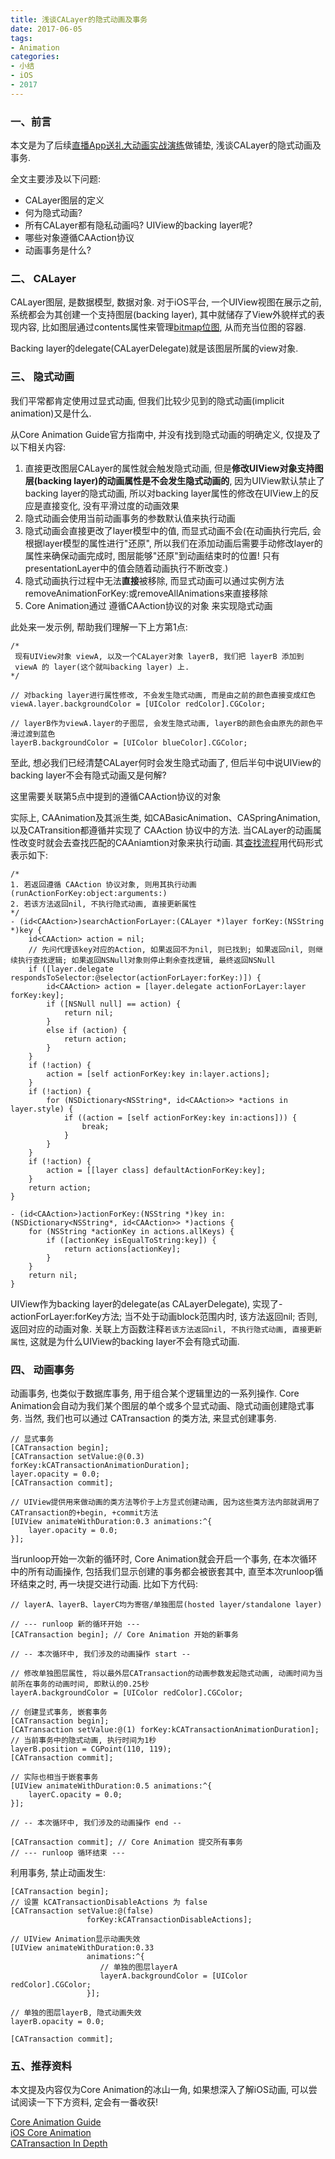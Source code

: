 ```yaml
---
title: 浅谈CALayer的隐式动画及事务
date: 2017-06-05
tags: 
- Animation
categories: 
- 小结 
- iOS
- 2017
---
```

### 一、前言

本文是为了后续[直播App送礼大动画实战演练]()做铺垫, 浅谈CALayer的隐式动画及事务. 

全文主要涉及以下问题:

* CALayer图层的定义
* 何为隐式动画?
* 所有CALayer都有隐私动画吗? UIView的backing layer呢? 
* 哪些对象遵循CAAction协议
* 动画事务是什么?

<!-- more -->

### 二、 CALayer
CALayer图层, 是数据模型, 数据对象. 对于iOS平台, 一个UIView视图在展示之前, 系统都会为其创建一个支持图层(backing layer), 其中就储存了View外貌样式的表现内容, 比如图层通过contents属性来管理[bitmap位图](https://developer.apple.com/library/content/documentation/GraphicsImaging/Conceptual/drawingwithquartz2d/dq_images/dq_images.html#//apple_ref/doc/uid/TP30001066-CH212-SW3), 从而充当位图的容器.

Backing layer的delegate(CALayerDelegate)就是该图层所属的view对象.

### 三、 隐式动画
我们平常都肯定使用过显式动画, 但我们比较少见到的隐式动画(implicit animation)又是什么. 

从Core Animation Guide官方指南中, 并没有找到隐式动画的明确定义, 仅提及了以下相关内容:

1. 直接更改图层CALayer的属性就会触发隐式动画, 但是**修改UIView对象支持图层(backing layer)的动画属性是不会发生隐式动画的**, 因为UIView默认禁止了backing layer的隐式动画, 所以对backing layer属性的修改在UIView上的反应是直接变化, 没有平滑过度的动画效果
2. 隐式动画会使用当前动画事务的参数默认值来执行动画
3. 隐式动画会直接更改了layer模型中的值, 而显式动画不会(在动画执行完后, 会根据layer模型的属性进行"还原", 所以我们在添加动画后需要手动修改layer的属性来确保动画完成时, 图层能够"还原"到动画结束时的位置! 只有presentationLayer中的值会随着动画执行不断改变.)
4. 隐式动画执行过程中无法**直接**被移除, 而显式动画可以通过实例方法removeAnimationForKey:或removeAllAnimations来直接移除
5. Core Animation通过 遵循CAAction协议的对象 来实现隐式动画

此处来一发示例, 帮助我们理解一下上方第1点:

```
/*
 现有UIView对象 viewA, 以及一个CALayer对象 layerB, 我们把 layerB 添加到 
 viewA 的 layer(这个就叫backing layer) 上.
*/

// 对backing layer进行属性修改, 不会发生隐式动画, 而是由之前的颜色直接变成红色	
viewA.layer.backgroundColor = [UIColor redColor].CGColor;

// layerB作为viewA.layer的子图层, 会发生隐式动画, layerB的颜色会由原先的颜色平滑过渡到蓝色
layerB.backgroundColor = [UIColor blueColor].CGColor;
```

至此, 想必我们已经清楚CALayer何时会发生隐式动画了, 但后半句中说UIView的backing layer不会有隐式动画又是何解? 

这里需要关联第5点中提到的遵循CAAction协议的对象

实际上, CAAnimation及其派生类, 如CABasicAnimation、CASpringAnimation, 以及CATransition都遵循并实现了 CAAction 协议中的方法. 当CALayer的动画属性改变时就会去查找匹配的CAAniamtion对象来执行动画. 其[查找流程](https://developer.apple.com/library/content/documentation/Cocoa/Conceptual/CoreAnimation_guide/ReactingtoLayerChanges/ReactingtoLayerChanges.html#//apple_ref/doc/uid/TP40004514-CH7-SW2)用代码形式表示如下:

```
/*
1. 若返回遵循 CAAction 协议对象, 则用其执行动画(runActionForKey:object:arguments:)
2. 若该方法返回nil, 不执行隐式动画, 直接更新属性
*/
- (id<CAAction>)searchActionForLayer:(CALayer *)layer forKey:(NSString *)key {
    id<CAAction> action = nil;
    // 先问代理该key对应的Action, 如果返回不为nil, 则已找到; 如果返回nil, 则继续执行查找逻辑; 如果返回NSNull对象则停止剩余查找逻辑, 最终返回NSNull
    if ([layer.delegate respondsToSelector:@selector(actionForLayer:forKey:)]) {
        id<CAAction> action = [layer.delegate actionForLayer:layer forKey:key];
        if ([NSNull null] == action) {
            return nil;
        }
        else if (action) {
        	return action;
        }
    }
    if (!action) {
        action = [self actionForKey:key in:layer.actions];
    }
    if (!action) {
        for (NSDictionary<NSString*, id<CAAction>> *actions in layer.style) {
            if ((action = [self actionForKey:key in:actions])) {
                break;
            }
        }
    }
    if (!action) {
        action = [[layer class] defaultActionForKey:key];
    }
    return action;
}

- (id<CAAction>)actionForKey:(NSString *)key in:(NSDictionary<NSString*, id<CAAction>> *)actions {
    for (NSString *actionKey in actions.allKeys) {
        if ([actionKey isEqualToString:key]) {
            return actions[actionKey];
        }
    }
    return nil;
}
```
UIView作为backing layer的delegate(as CALayerDelegate), 实现了-actionForLayer:forKey方法; 当不处于动画block范围内时, 该方法返回nil; 否则, 返回对应的动画对象. 关联上方函数注释`若该方法返回nil, 不执行隐式动画, 直接更新属性`, 这就是为什么UIView的backing layer不会有隐式动画.

### 四、 动画事务
动画事务, 也类似于数据库事务, 用于组合某个逻辑里边的一系列操作. Core Animation会自动为我们某个图层的单个或多个显式动画、隐式动画创建隐式事务. 当然, 我们也可以通过 CATransaction 的类方法, 来显式创建事务.

```
// 显式事务
[CATransaction begin];
[CATransaction setValue:@(0.3) forKey:kCATransactionAnimationDuration];
layer.opacity = 0.0;
[CATransaction commit];

// UIView提供用来做动画的类方法等价于上方显式创建动画, 因为这些类方法内部就调用了CATransaction的+begin, +commit方法
[UIView animateWithDuration:0.3 animations:^{
	layer.opacity = 0.0;
}];
```

当runloop开始一次新的循环时, Core Animation就会开启一个事务, 在本次循环中的所有动画操作, 包括我们显示创建的事务都会被嵌套其中, 直至本次runloop循环结束之时, 再一块提交进行动画. 比如下方代码:

```
// layerA、layerB、layerC均为寄宿/单独图层(hosted layer/standalone layer)

// --- runloop 新的循环开始 ---
[CATransaction begin]; // Core Animation 开始的新事务

// -- 本次循环中, 我们涉及的动画操作 start -- 

// 修改单独图层属性, 将以最外层CATransaction的动画参数发起隐式动画, 动画时间为当前所在事务的动画时间, 即默认的0.25秒
layerA.backgroundColor = [UIColor redColor].CGColor; 

// 创建显式事务, 嵌套事务
[CATransaction begin];
[CATransaction setValue:@(1) forKey:kCATransactionAnimationDuration];
// 当前事务中的隐式动画, 执行时间为1秒
layerB.position = CGPoint(110, 119);
[CATransaction commit];

// 实际也相当于嵌套事务
[UIView animateWithDuration:0.5 animations:^{
	layerC.opacity = 0.0;
}];

// -- 本次循环中, 我们涉及的动画操作 end -- 

[CATransaction commit]; // Core Animation 提交所有事务
// --- runloop 循环结束 ---
```

利用事务, 禁止动画发生:

```
[CATransaction begin];
// 设置 kCATransactionDisableActions 为 false
[CATransaction setValue:@(false)
                 forKey:kCATransactionDisableActions];

// UIView Animation显示动画失效
[UIView animateWithDuration:0.33
                 animations:^{
                 	// 单独的图层layerA
                    layerA.backgroundColor = [UIColor redColor].CGColor;
                 }];

// 单独的图层layerB, 隐式动画失效
layerB.opacity = 0.0;

[CATransaction commit];
```


### 五、推荐资料
本文提及内容仅为Core Animation的冰山一角, 如果想深入了解iOS动画, 可以尝试阅读一下下方资料, 定会有一番收获!

[Core Animation Guide](https://developer.apple.com/library/content/documentation/Cocoa/Conceptual/CoreAnimation_guide/Introduction/Introduction.html#//apple_ref/doc/uid/TP40004514)  
[iOS Core Animation](https://book.douban.com/subject/25716177/)   
[CATransaction In Depth](http://calayer.com/core-animation/2016/05/17/catransaction-in-depth.html)